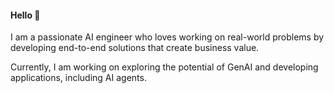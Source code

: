 #### Hello 👋

I am a passionate AI engineer who loves working on real-world problems by developing end-to-end solutions that create business value. 

Currently, I am working on exploring the potential of GenAI and developing applications, including AI agents.
 <!--- 
; this includes courses: Robotics, Machine learaning, Computer vision, Embedded Systems, Control Systems and more.



 Most of my self-conducted projects done for the sake of learaning are published here. 
 
- 👯 I’m looking to collaborate on ...
- 🤔 I’m looking for help with ...
- 💬 Ask me about ...
- 📫 How to reach me: ...
- 😄 Pronouns: ...
- ⚡ Fun fact: ...

Add more about my projects
main projecs

--->


